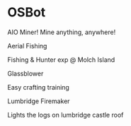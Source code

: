 # OSBot

AIO Miner!
Mine anything, anywhere!

Aerial Fishing

Fishing & Hunter exp @ Molch Island

Glassblower

Easy crafting training

Lumbridge Firemaker

Lights the logs on lumbridge castle roof
 
